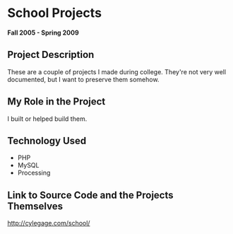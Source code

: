 # School Projects

**Fall 2005 - Spring 2009**

## Project Description

These are a couple of projects I made during college. They're not very well documented, but I want to preserve them somehow.

## My Role in the Project

I built or helped build them.

## Technology Used

- PHP
- MySQL
- Processing

## Link to Source Code and the Projects Themselves

http://cylegage.com/school/